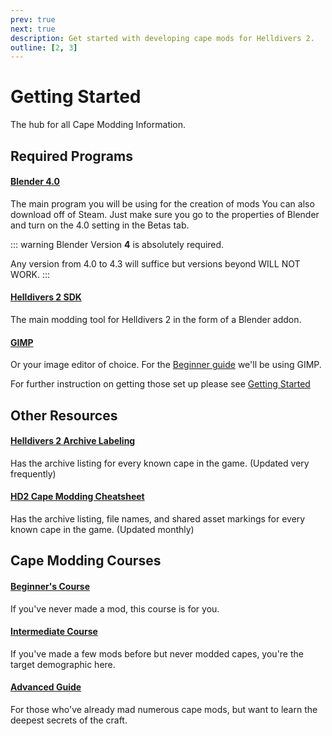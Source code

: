 ```yaml
---
prev: true
next: true
description: Get started with developing cape mods for Helldivers 2.
outline: [2, 3]
---
```


# Getting Started
The hub for all Cape Modding Information.

## Required Programs

#### [Blender 4.0](https://www.blender.org/download/previous-versions/)
The main program you will be using for the creation of mods
You can also download off of Steam. Just make sure you go to the properties of Blender and turn on the 4.0 setting in the Betas tab.

::: warning
Blender Version **4** is absolutely required. 

Any version from 4.0 to 4.3 will suffice but versions beyond WILL NOT WORK.
:::

#### [Helldivers 2 SDK](https://github.com/Boxofbiscuits97/HD2SDK-CommunityEdition/releases/latest)
The main modding tool for Helldivers 2 in the form of a Blender addon.

#### [GIMP](https://www.gimp.org/)
Or your image editor of choice. For the [Beginner guide](#beginners-course) we'll be using GIMP.

For further instruction on getting those set up please see [Getting Started](../overview/#installing-blender-plugins)

## Other Resources

#### [Helldivers 2 Archive Labeling](https://docs.google.com/spreadsheets/d/1oQys_OI5DWou4GeRE3mW56j7BIi4M7KftBIPAl1ULFw/edit?gid=446642267#gid=446642267&range=A1)
Has the archive listing for every known cape in the game. (Updated very frequently)

#### [HD2 Cape Modding Cheatsheet](https://docs.google.com/spreadsheets/d/1IcQe2r0ApBa8Ib_v4yAR1NZvyvsg__5FMVQnw-pkXmQ/edit?gid=1321207950#gid=1321207950&range=C1)
Has the archive listing, file names, and shared asset markings for every known cape in the game. (Updated monthly)

## Cape Modding Courses

#### [Beginner's Course](./beginnersguide.md)
If you've never made a mod, this course is for you.

#### [Intermediate Course](./intermediateguide.md)
If you've made a few mods before but never modded capes, you're the target demographic here.

#### [Advanced Guide](./advancedguide.md)
For those who've already mad numerous cape mods, but want to learn the deepest secrets of the craft.